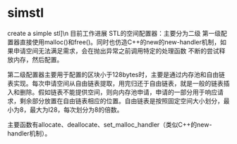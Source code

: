 # simstl
create a simple stl]\n
目前工作进展
STL的空间配置器：主要分为二级
第一级配置器直接使用malloc()和free()。同时也仿造C++的new的new-handler机制，如果申请空间无法满足需求，会在抛出异常之前调用特定的处理函数
不断的尝试释放内存，然后配置。

第二级配置器主要用于配置的区块小于128bytes时，主要是通过内存池和自由链表实现。每次申请空间从自由链表提取，用完归还于自由链表，就是一般的链表插入和删除。假如链表不能提供空间，则向内存池申请，申请的一部分用于响应请求，剩余部分放置在自由链表相应的位置。自由链表是按照固定空间大小划分，最小为8，最大为I28，每次划分为8的倍数。

主要函数有allocate、deallocate、set_malloc_handler（类似C++的new-handler机制）。
